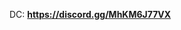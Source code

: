 DC:
**https://discord.gg/MhKM6J77VX**
<!---
Haze167/Haze167 is a ✨ special ✨ repository because its `README.md` (this file) appears on your GitHub profile.
You can click the Preview link to take a look at your changes.
--->
